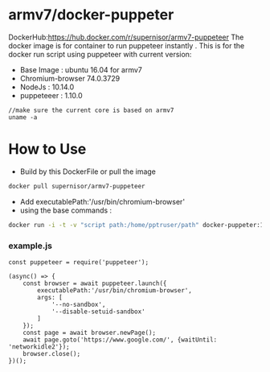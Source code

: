 # armv7/docker-puppeter
DockerHub:https://hub.docker.com/r/supernisor/armv7-puppeteer
The docker image is for container to run puppeteer instantly .
This is for the docker run script using puppeteer with current version:
  - Base Image : ubuntu 16.04 for armv7
  - Chromium-browser 74.0.3729
  - NodeJs : 10.14.0 
  - puppeteeer : 1.10.0

```
//make sure the current core is based on armv7 
uname -a 
```

 # How to Use 

  - Build by this DockerFile or pull the image
  
  ```sh
  docker pull supernisor/armv7-puppeteer
  ```
  - Add executablePath:'/usr/bin/chromium-browser'
  - using the base commands  :
  ```sh 
  docker run -i -t -v "script path:/home/pptruser/path" docker-puppeter:1.10.0 node example.js 
  ```

### example.js 
```
const puppeteer = require('puppeteer');

(async() => {
    const browser = await puppeteer.launch({
        executablePath:'/usr/bin/chromium-browser',
        args: [
            '--no-sandbox',
            '--disable-setuid-sandbox'
        ]
    });
    const page = await browser.newPage();
    await page.goto('https://www.google.com/', {waitUntil: 'networkidle2'});
    browser.close();
})();
```

